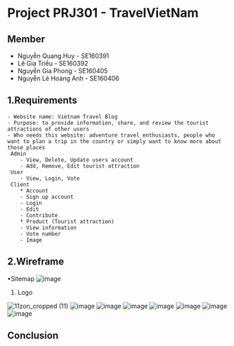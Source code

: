 # Project PRJ301 - TravelVietNam
## Member
   - Nguyễn Quang Huy - SE160391
   - Lê Gia Triều - SE160392
   - Nguyễn Gia Phong - SE160405
   - Nguyễn Lê Hoàng Anh - SE160406
## 1.Requirements

    - Website name: Vietnam Travel Blog
    - Purpose: to provide information, share, and review the tourist attractions of other users
    - Who needs this website: adventure travel enthusiasts, people who want to plan a trip in the country or simply want to know more about those places
     Admin
        - View, Delete, Update users account
        - Add, Remove, Edit tourist attraction
     User
        - View, Login, Vote
     Client
        * Account
        - Sign up account
        - Login
        - Edit
        - Contribute 
        * Product (Tourist attraction)
        - View information
        - Vote number
        - Image       

## 2.Wireframe

   •Sitemap
   ![image](https://user-images.githubusercontent.com/122345473/218329078-27db2881-b243-463f-a71f-46921da2b65e.png)

   1. Logo
   
   ![11zon_cropped (11)](https://user-images.githubusercontent.com/122345473/218347262-b90d5b38-bfe5-4c57-8697-4e71b8c0ddec.png)
   ![image](https://user-images.githubusercontent.com/122345473/225926041-7106a9c4-f19f-42dc-9d08-9dc219f288bc.png)
   ![image](https://user-images.githubusercontent.com/122345473/225926141-9b1046e1-ea69-4b93-b946-94361958194a.png)
   ![image](https://user-images.githubusercontent.com/122345473/225925540-526c921e-0edb-41f8-8bab-2c4cfad2aaf7.png)
   ![image](https://user-images.githubusercontent.com/122345473/225925624-dd6daee6-2f42-4842-acce-a66010f9b708.png)
   ![image](https://user-images.githubusercontent.com/122345473/225925706-6198c72a-4b36-4fd6-9c7e-02263f338764.png)
   ![image](https://user-images.githubusercontent.com/122345473/225926214-47f774dc-1b2c-41d1-a3b0-dec1ed8166fb.png)
   ![image](https://user-images.githubusercontent.com/122345473/225926256-4fc865a7-ff14-4c50-9477-84fdd8c99ba2.png)


   


   





## Conclusion

